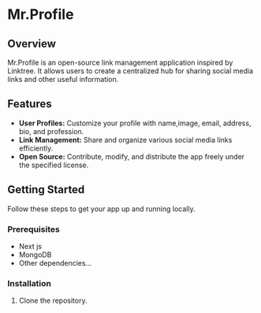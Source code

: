 # Mr.Profile

## Overview

Mr.Profile is an open-source link management application inspired by Linktree. It allows users to create a centralized hub for sharing social media links and other useful information.

## Features

- **User Profiles:** Customize your profile with name,image, email, address, bio, and profession.
- **Link Management:** Share and organize various social media links efficiently.
- **Open Source:** Contribute, modify, and distribute the app freely under the specified license.

## Getting Started

Follow these steps to get your app up and running locally.

### Prerequisites

- Next js
- MongoDB
- Other dependencies...

### Installation

1. Clone the repository.
   ```bash
 
